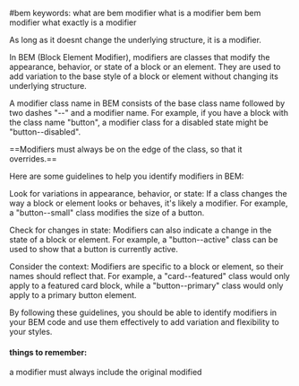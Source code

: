 #bem 
keywords: 
	what are bem modifier
	what is a modifier bem
	bem modifier
	what exactly is a modifier

As long as it doesnt change the underlying structure, it is a modifier.  
  
In BEM (Block Element Modifier), modifiers are classes that modify the appearance, behavior, or state of a block or an element. They are used to add variation to the base style of a block or element without changing its underlying structure.  
  
A modifier class name in BEM consists of the base class name followed by two dashes "--" and a modifier name. For example, if you have a block with the class name "button", a modifier class for a disabled state might be "button--disabled".  

==Modifiers must always be on the edge of the class, so that it overrides.==
  
Here are some guidelines to help you identify modifiers in BEM:  
  
Look for variations in appearance, behavior, or state: If a class changes the way a block or element looks or behaves, it's likely a modifier. For example, a "button--small" class modifies the size of a button.  
  
Check for changes in state: Modifiers can also indicate a change in the state of a block or element. For example, a "button--active" class can be used to show that a button is currently active.  
  
Consider the context: Modifiers are specific to a block or element, so their names should reflect that. For example, a "card--featured" class would only apply to a featured card block, while a "button--primary" class would only apply to a primary button element.  
  
By following these guidelines, you should be able to identify modifiers in your BEM code and use them effectively to add variation and flexibility to your styles. 
  
#### things to remember:
a modifier must always include the original modified